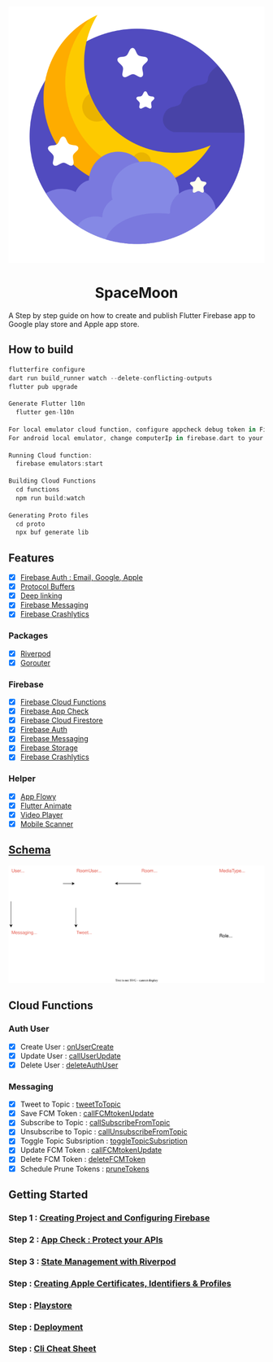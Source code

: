 <p align="center">
  <img src="./assets/images/SpaceMoon.svg" border-radius:300px;" />
</p>
<h1 align="center">SpaceMoon</h1>

A Step by step guide on how to create and publish Flutter Firebase app to Google play store and Apple app store.

## How to build

```dart
flutterfire configure
dart run build_runner watch --delete-conflicting-outputs
flutter pub upgrade

Generate Flutter l10n
  flutter gen-l10n

For local emulator cloud function, configure appcheck debug token in Firebase console.
For android local emulator, change computerIp in firebase.dart to your computer ip address.

Running Cloud function:
  firebase emulators:start

Building Cloud Functions
  cd functions
  npm run build:watch

Generating Proto files
  cd proto
  npx buf generate lib
```

## Features

- [x] [Firebase Auth : Email, Google, Apple](./docs/steps/Auth.md)
- [x] [Protocol Buffers](https://protobuf.dev/)
- [x] [Deep linking](./docs/steps/DeepLinking.md)
- [x] [Firebase Messaging](./docs/steps/FirebaseMessaging.md)
- [x] [Firebase Crashlytics](https://firebase.google.com/docs/crashlytics)

### Packages

- [x] [Riverpod](https://pub.dev/packages/flutter_riverpod)
- [x] [Gorouter](https://pub.dev/packages/go_router)

### Firebase

- [x] [Firebase Cloud Functions](https://pub.dev/packages/cloud_functions)
- [x] [Firebase App Check](https://pub.dev/packages/firebase_app_check)
- [x] [Firebase Cloud Firestore](https://pub.dev/packages/cloud_firestore)
- [x] [Firebase Auth](https://pub.dev/packages/firebase_auth)
- [x] [Firebase Messaging](https://pub.dev/packages/firebase_messaging)
- [x] [Firebase Storage](https://pub.dev/packages/firebase_storage)
- [x] [Firebase Crashlytics](https://pub.dev/packages/firebase_crashlytics)

### Helper

- [x] [App Flowy](https://pub.dev/packages/appflowy_editor)
- [x] [Flutter Animate](https://pub.dev/packages/flutter_animate)
- [x] [Video Player](https://pub.dev/packages/video_player)
- [x] [Mobile Scanner](https://pub.dev/packages/mobile_scanner)

## [Schema](proto/lib/data.proto)

![Spacemoon](./spacemoon.drawio.svg)

## Cloud Functions

### Auth User

- [x] Create User : [onUserCreate](functions/src/users.ts#10)
- [x] Update User : [callUserUpdate](functions/src/users.ts#L35)
- [x] Delete User : [deleteAuthUser](functions/src/users.ts#L67)

### Messaging

- [x] Tweet to Topic : [tweetToTopic](functions/src/messaging.ts#L108)
- [x] Save FCM Token : [callFCMtokenUpdate](functions/src/messaging.ts#L183)
- [x] Subscribe to Topic : [callSubscribeFromTopic](functions/src/messaging.ts#L54)
- [x] Unsubscribe to Topic : [callUnsubscribeFromTopic](functions/src/messaging.ts#L42)
- [x] Toggle Topic Subsription : [toggleTopicSubsription](functions/src/messaging.ts#L66)
- [x] Update FCM Token : [callFCMtokenUpdate](functions/src/messaging.ts#L183)
- [x] Delete FCM Token : [deleteFCMToken](functions/src/messaging.ts#L177 )
- [x] Schedule Prune Tokens : [pruneTokens](functions/src/messaging.ts#L211)

## Getting Started

### Step 1 : [Creating Project and Configuring Firebase](./docs/steps/Create.md)

### Step 2  : [App Check : Protect your APIs](./docs/steps/AppCheck.md)

### Step 3 : [State Management with Riverpod](./docs/steps/StateManagement.md)

### Step  : [Creating Apple Certificates, Identifiers & Profiles](./docs/steps/AppleAppStore.md)

### Step  : [Playstore](./docs/steps/GooglePlayStore.md)

### Step  : [Deployment](./docs/steps/Deployment.md)

### Step  : [Cli Cheat Sheet](./docs/steps/CliCheatSheet.md)
